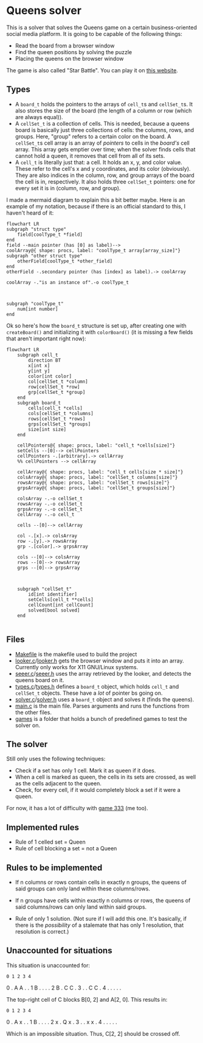 # Queens solver

This is a solver that solves the Queens game on a certain business-oriented social media platform. It is going to be capable of the following things:

- Read the board from a browser window
- Find the queen positions by solving the puzzle
- Placing the queens on the browser window

The game is also called "Star Battle". You can play it on [this website](https://www.puzzle-star-battle.com).


## Types
- A `board_t` holds the pointers to the arrays of `cell_t`s and `cellSet_t`s. It also stores the size of the board (the length of a column or row (which are always equal)).
- A `cellSet_t` is a collection of cells. This is needed, because a queens board is basically just three collections of cells: the columns, rows, and groups. Here, "group" refers to a certain color on the board.
  A `cellSet_t`s cell array is an array of *pointers* to cells in the *board's* cell array. This array gets emptier over time; when the solver finds cells that cannot hold a queen, it removes that cell from all of its sets.
- A `cell_t` is literally just that: a cell. It holds an x, y, and color value. These refer to the cell's x and y coordinates, and its color (obviously). They are also indices in the column, row, and group arrays of the board the cell is in, respectively. It also holds three `cellSet_t` pointers: one for every set it is in (column, row, and group).

I made a mermaid diagram to explain this a bit better maybe. Here is an example of my notation, because if there is an official standard to this, I haven't heard of it:
```mermaid
flowchart LR
subgraph "struct type"
    field[coolType_t *field]
end
field --main pointer (has [0] as label)--> 
coolArray@{ shape: procs, label: "coolType_t array[array_size]"}
subgraph "other struct type"
    otherField[coolType_t *other_field]
end
otherField -.secondary pointer (has [index] as label).-> coolArray

coolArray -."is an instance of".-o coolType_t



subgraph "coolType_t"
    num[int number]
end
```

Ok so here's how the `board_t` structure is set up, after creating one with `createBoard()` and initializing it with `colorBoard()` (it is missing a few fields that aren't important right now):

```mermaid
flowchart LR
    subgraph cell_t
        direction BT
        x[int x]
        y[int y]
        color[int color]
        col[cellSet_t *column]
        row[cellSet_t *row]
        grp[cellSet_t *group]
    end
    subgraph board_t 
        cells[cell_t *cells]
        cols[cellSet_t *columns]
        rows[cellSet_t *rows]
        grps[cellSet_t *groups]
        size[int size]
    end

    cellPointers@{ shape: procs, label: "cell_t *cells[size]"}
    setCells --[0]--> cellPointers
    cellPointers -.[arbitrary].-> cellArray
    %% cellPointers --> cellArray

    cellArray@{ shape: procs, label: "cell_t cells[size * size]"}
    colsArray@{ shape: procs, label: "cellSet_t columns[size]"}
    rowsArray@{ shape: procs, label: "cellSet_t rows[size]"}
    grpsArray@{ shape: procs, label: "cellSet_t groups[size]"}
    
    colsArray -.-o cellSet_t
    rowsArray -.-o cellSet_t
    grpsArray -.-o cellSet_t
    cellArray -.-o cell_t

    cells --[0]--> cellArray
    
    col -.[x].-> colsArray
    row -.[y].-> rowsArray
    grp -.[color].-> grpsArray

    cols --[0]--> colsArray
    rows --[0]--> rowsArray
    grps --[0]--> grpsArray



    subgraph "cellSet_t"
        id[int identifier]
        setCells[cell_t **cells]
        cellCount[int cellCount]
        solved[bool solved]
    end


```

## Files

- [Makefile](./Makefile) is the makefile used to build the project
- [looker.c](looker.c)/[looker.h](looker.h) gets the browser window and puts it into an array. Currently only works for X11 GNU/Linux systems.
- [seeer.c](seeer.c)/[seeer.h](seeer.h) uses the array retrieved by the looker, and detects the queens board on it.
- [types.c](types.c)/[types.h](types.h) defines a `board_t` object, which holds `cell_t` and `cellSet_t` objects. These have a *lot* of pointer bs going on.
- [solver.c](solver.c)/[solver.h](solver.h) uses a `board_t` object and solves it (finds the queens).
- [main.c](main.c) is the main file. Parses arguments and runs the functions from the other files.
- [games](./games) is a folder that holds a bunch of predefined games to test the solver on.




## The solver
Still only uses the following techniques:
- Check if a set has only 1 cell. Mark it as queen if it does.
- When a cell is marked as queen, the cells in its sets are crossed, as well as the cells adjacent to the queen.
- Check, for every cell, if it would completely block a set if it were a queen.


For now, it has a lot of difficulty with [game 333](games/game333.txt) (me too).


## Implemented rules
- Rule of 1 celled set = Queen
- Rule of cell blocking a set = not a Queen

## Rules to be implemented
- If n columns or rows contain cells in exactly n groups,
  the queens of said groups can only land within these columns/rows.
- If n groups have cells within exactly n columns or rows,
  the queens of said columns/rows can only land within said groups.

- Rule of only 1 solution. (Not sure if I will add this one. It's basically, if there is the *possibility* of a stalemate that has only 1 resolution, that resolution is correct.)



## Unaccounted for situations
This situation is unaccounted for:

    0 1 2 3 4
0  . A A . .
1  B . . . .
2  B . C C .
3  . . C C .
4  . . . . .

The top-right cell of C blocks B[0, 2] and A[2, 0]. This results in:

    0 1 2 3 4
0  . A x . .
1  B . . . .
2  x . Q x .
3  . . x x .
4  . . . . .

Which is an impossible situation. Thus, C[2, 2] should be crossed off.
